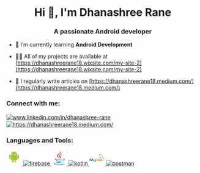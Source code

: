 <h1 align="center">Hi 👋, I'm Dhanashree Rane</h1>
<h3 align="center">A passionate Android developer</h3>

- 🌱 I’m currently learning **Android Development**

- 👨‍💻 All of my projects are available at [https://dhanashreerane18.wixsite.com/my-site-2](https://dhanashreerane18.wixsite.com/my-site-2)

- 📝 I regularly write articles on [https://dhanashreerane18.medium.com/](https://dhanashreerane18.medium.com/)

<h3 align="left">Connect with me:</h3>
<p align="left">
<a href="https://linkedin.com/in/www.linkedin.com/in/dhanashree-rane" target="blank"><img align="center" src="https://raw.githubusercontent.com/rahuldkjain/github-profile-readme-generator/master/src/images/icons/Social/linked-in-alt.svg" alt="www.linkedin.com/in/dhanashree-rane" height="30" width="40" /></a>
<a href="https://medium.com/https://dhanashreerane18.medium.com/" target="blank"><img align="center" src="https://raw.githubusercontent.com/rahuldkjain/github-profile-readme-generator/master/src/images/icons/Social/medium.svg" alt="https://dhanashreerane18.medium.com/" height="30" width="40" /></a>
</p>

<h3 align="left">Languages and Tools:</h3>
<p align="left"> <a href="https://developer.android.com" target="_blank"> <img src="https://raw.githubusercontent.com/devicons/devicon/master/icons/android/android-original-wordmark.svg" alt="android" width="40" height="40"/> </a> <a href="https://firebase.google.com/" target="_blank"> <img src="https://www.vectorlogo.zone/logos/firebase/firebase-icon.svg" alt="firebase" width="40" height="40"/> </a> <a href="https://www.java.com" target="_blank"> <img src="https://raw.githubusercontent.com/devicons/devicon/master/icons/java/java-original.svg" alt="java" width="40" height="40"/> </a> <a href="https://kotlinlang.org" target="_blank"> <img src="https://www.vectorlogo.zone/logos/kotlinlang/kotlinlang-icon.svg" alt="kotlin" width="40" height="40"/> </a> <a href="https://www.mysql.com/" target="_blank"> <img src="https://raw.githubusercontent.com/devicons/devicon/master/icons/mysql/mysql-original-wordmark.svg" alt="mysql" width="40" height="40"/> </a> <a href="https://postman.com" target="_blank"> <img src="https://www.vectorlogo.zone/logos/getpostman/getpostman-icon.svg" alt="postman" width="40" height="40"/> </a> </p>
